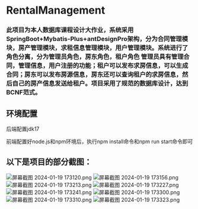 # RentalManagement

<h3>此项目为本人数据库课程设计大作业，系统采用SpringBoot+Mybatis-Plus+antDesignPro架构，分为合同管理模块，房产管理模块，求租信息管理模块，用户管理模块。系统进行了角色分离，分为管理员角色，房东角色，租户角色
    管理员具有管理合同，管理信息，用户注册的功能；租户可以发布求房信息，可以生成合同；房东可以发布房源信息，房东还可以查询租户的求房信息，然后自己的房产信息发送给租户。项目采用了规范的数据库设计，达到BCNF范式。
</h3>
<h2>环境配置</h2>
<p>后端配置jdk17</p>
<p>前端配置好node.js和npm环境后，执行npm install命令和npm run start命令即可<p>
<h2>
  以下是项目的部分截图：
</h2>

![屏幕截图 2024-01-19 173120.png](https://www.freeimg.cn/bT7rSi.png)
![屏幕截图 2024-01-19 173156.png](https://www.freeimg.cn/aG2jl0.png)
![屏幕截图 2024-01-19 173213.png](https://www.freeimg.cn/kyN4jJ.png)
![屏幕截图 2024-01-19 173227.png](https://www.freeimg.cn/vLXtra.png)
![屏幕截图 2024-01-19 173241.png](https://www.freeimg.cn/V1sDyK.png)
![屏幕截图 2024-01-19 173300.png](https://www.freeimg.cn/blukNC.png)
![屏幕截图 2024-01-19 173310.png](https://www.freeimg.cn/mcmlYZ.png)
![屏幕截图 2024-01-19 173323.png](https://www.freeimg.cn/wpgp2i.png)
